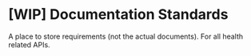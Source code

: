 # [WIP] Documentation Standards

A place to store requirements (not the actual documents). For all health related APIs.
